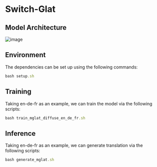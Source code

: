 <h1>Switch-Glat</h1>

<h2>Model Architecture</h2>

![image](https://github.com/JocelynSong/NAEPro/raw/main/model.png)


<h2>Environment</h2>
The dependencies can be set up using the following commands:

```ruby
bash setup.sh 
```

<h2>Training</h2>
Taking en-de-fr as an example, we can train the model via the following scripts:

```ruby
bash train_mglat_diffuse_en_de_fr.sh
```

<h2>Inference</h2>
Taking en-de-fr as an example, we can generate translation via the following scripts:

```ruby
bash generate_mglat.sh
```
